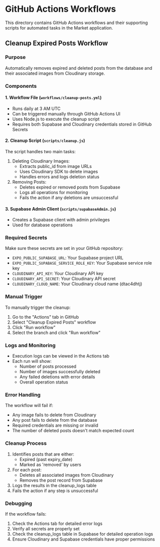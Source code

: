# GitHub Actions Workflows

This directory contains GitHub Actions workflows and their supporting scripts for automated tasks in the Market application.

## Cleanup Expired Posts Workflow

### Purpose
Automatically removes expired and deleted posts from the database and their associated images from Cloudinary storage.

### Components

#### 1. Workflow File (`workflows/cleanup-posts.yml`)
- Runs daily at 3 AM UTC
- Can be triggered manually through GitHub Actions UI
- Uses Node.js to execute the cleanup script
- Requires both Supabase and Cloudinary credentials stored in GitHub Secrets

#### 2. Cleanup Script (`scripts/cleanup.js`)
The script handles two main tasks:
1. Deleting Cloudinary Images:
   - Extracts public_id from image URLs
   - Uses Cloudinary SDK to delete images
   - Handles errors and logs deletion status
2. Removing Posts:
   - Deletes expired or removed posts from Supabase
   - Logs all operations for monitoring
   - Fails the action if any deletions are unsuccessful

#### 3. Supabase Admin Client (`scripts/supabaseAdmin.js`)
- Creates a Supabase client with admin privileges
- Used for database operations

### Required Secrets
Make sure these secrets are set in your GitHub repository:
- `EXPO_PUBLIC_SUPABASE_URL`: Your Supabase project URL
- `EXPO_PUBLIC_SUPABASE_SERVICE_ROLE_KEY`: Your Supabase service role key
- `CLOUDINARY_API_KEY`: Your Cloudinary API key
- `CLOUDINARY_API_SECRET`: Your Cloudinary API secret
- `CLOUDINARY_CLOUD_NAME`: Your Cloudinary cloud name (dtac4dhtj)

### Manual Trigger
To manually trigger the cleanup:
1. Go to the "Actions" tab in GitHub
2. Select "Cleanup Expired Posts" workflow
3. Click "Run workflow"
4. Select the branch and click "Run workflow"

### Logs and Monitoring
- Execution logs can be viewed in the Actions tab
- Each run will show:
  - Number of posts processed
  - Number of images successfully deleted
  - Any failed deletions with error details
  - Overall operation status

### Error Handling
The workflow will fail if:
- Any image fails to delete from Cloudinary
- Any post fails to delete from the database
- Required credentials are missing or invalid
- The number of deleted posts doesn't match expected count

### Cleanup Process
1. Identifies posts that are either:
   - Expired (past expiry_date)
   - Marked as 'removed' by users
2. For each post:
   - Deletes all associated images from Cloudinary
   - Removes the post record from Supabase
3. Logs the results in the cleanup_logs table
4. Fails the action if any step is unsuccessful

### Debugging
If the workflow fails:
1. Check the Actions tab for detailed error logs
2. Verify all secrets are properly set
3. Check the cleanup_logs table in Supabase for detailed operation logs
4. Ensure Cloudinary and Supabase credentials have proper permissions 